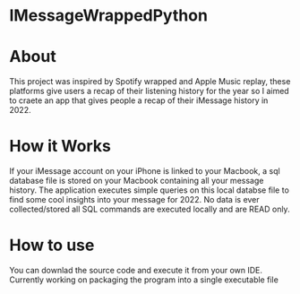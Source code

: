 # IMessageWrappedPython

# About
 This project was inspired by Spotify wrapped and Apple Music replay, these platforms give users a recap of their listening history for the year so I aimed
 to craete an app that gives people a recap of their iMessage history in 2022.
 
 # How it Works
 If your iMessage account on your iPhone is linked to your Macbook, a sql database file is stored on your Macbook containing all your message history.
 The application executes simple queries on this local databse file to find some cool insights into your message for 2022. No data is ever collected/stored
 all SQL commands are executed locally and are READ only.
 
 # How to use
 You can downlad the source code and execute it from your own IDE. Currently working on packaging the program into a single executable file
